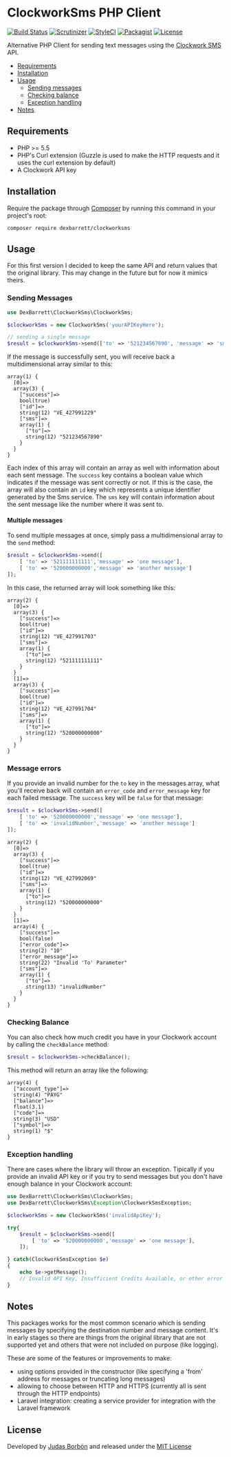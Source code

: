 # ClockworkSms PHP Client
[![Build Status](https://travis-ci.org/dexbarrett/clockworksms.svg?branch=master)](https://travis-ci.org/dexbarrett/clockworksms)
[![Scrutinizer](https://img.shields.io/scrutinizer/g/dexbarrett/clockworksms.svg)](https://scrutinizer-ci.com/g/dexbarrett/clockworksms/)
[![StyleCI](https://styleci.io/repos/75573640/shield?branch=master)](https://styleci.io/repos/75573640)
[![Packagist](https://img.shields.io/packagist/v/dexbarrett/clockworksms.svg)](https://github.com/dexbarrett/clockworksms)
[![License](https://poser.pugx.org/dexbarrett/clockworksms/license)](https://packagist.org/packages/dexbarrett/clockworksms)

Alternative PHP Client for sending text messages using the  [Clockwork SMS](https://www.clockworksms.com/) API.

*   [Requirements](#requirements)
*   [Installation](#installation)
*   [Usage](#usage)
      *   [Sending messages](#sending-messages)
      *   [Checking balance](#checking-balance)
      *   [Exception handling](#exception-handling)
* [Notes](#notes)

## Requirements
*   PHP >= 5.5
*   PHP's Curl extension (Guzzle is used to make the HTTP requests and it uses the curl extension by default)
*   A Clockwork API key

## Installation
Require the package through [Composer](https://getcomposer.org/download) by running this command in your project's root:
```
composer require dexbarrett/clockworksms
```

## Usage
For this first version I decided to keep the same API and return values that the original library. This may change in the future but for now it mimics theirs.

### Sending Messages

```php
use DexBarrett\ClockworkSms\ClockworkSms;

$clockworkSms = new ClockworkSms('yourAPIKeyHere');

// sending a single message
$result = $clockworkSms->send(['to' => '521234567890', 'message' => 'sms text here']);
```

If the message is successfully sent, you will receive back a multidimensional array similar to this:

```
array(1) {
  [0]=>
  array(3) {
    ["success"]=>
    bool(true)
    ["id"]=>
    string(12) "VE_427991229"
    ["sms"]=>
    array(1) {
      ["to"]=>
      string(12) "521234567890"
    }
  }
}
```
Each index of this array will contain an array as well with information about each sent message. The `success` key contains a boolean value which indicates if the message was sent correctly or not. If this is the case, the array will also contain an `id` key which represents a unique identifier generated by the Sms service. The `sms` key will contain information about the sent message like the number where it was sent to.

#### Multiple messages
To send multiple messages at once, simply pass a multidimensional array to the `send` method:

```php
$result = $clockworkSms->send([
    [ 'to' => '521111111111','message' => 'one message'],
    [ 'to' => '520000000000','message' => 'another message']
]);
```

In this case, the returned array will look something like this:

```
array(2) {
  [0]=>
  array(3) {
    ["success"]=>
    bool(true)
    ["id"]=>
    string(12) "VE_427991703"
    ["sms"]=>
    array(1) {
      ["to"]=>
      string(12) "521111111111"
    }
  }
  [1]=>
  array(3) {
    ["success"]=>
    bool(true)
    ["id"]=>
    string(12) "VE_427991704"
    ["sms"]=>
    array(1) {
      ["to"]=>
      string(12) "520000000000"
    }
  }
}

```
### Message errors
If you provide an invalid number for the `to` key in the messages array, what you'll receive back will contain an `error_code` and `error_message` key for each failed message. The `success` key will be `false` for that message:

```php
$result = $clockworkSms->send([
    [ 'to' => '520000000000','message' => 'one message'],
    [ 'to' => 'invalidNumber','message' => 'another message']
]);
```

```
array(2) {
  [0]=>
  array(3) {
    ["success"]=>
    bool(true)
    ["id"]=>
    string(12) "VE_427992069"
    ["sms"]=>
    array(1) {
      ["to"]=>
      string(12) "520000000000"
    }
  }
  [1]=>
  array(4) {
    ["success"]=>
    bool(false)
    ["error_code"]=>
    string(2) "10"
    ["error_message"]=>
    string(22) "Invalid 'To' Parameter"
    ["sms"]=>
    array(1) {
      ["to"]=>
      string(13) "invalidNumber"
    }
  }
}

```

### Checking Balance

You can also check how much credit you have in your Clockwork account by calling the `checkBalance` method:

``` php
$result = $clockworkSms->checkBalance();
```

This method will return an array like the following:
```
array(4) {
  ["account_type"]=>
  string(4) "PAYG"
  ["balance"]=>
  float(3.1)
  ["code"]=>
  string(3) "USD"
  ["symbol"]=>
  string(1) "$"
}
```

### Exception handling
There are cases where the library will throw an exception. Tipically if you provide an invalid API key or if you try to send messages but you don't have enough balance in your Clockwork account:

```php
use DexBarrett\ClockworkSms\ClockworkSms;
use DexBarrett\ClockworkSms\Exception\ClockworkSmsException;

$clockworkSms = new ClockworkSms('invalidApiKey');

try{
    $result = $clockworkSms->send([
        [ 'to' => '520000000000','message' => 'one message'],
    ]);

} catch(ClockworkSmsException $e)
{
    echo $e->getMessage();
    // Invalid API Key, Insufficient Credits Available, or other error
}
```
## Notes

This packages works for the most common scenario which is sending messages by specifying the destination number and message content. It's in early stages so there are things from the original library that are not supported yet and others that were not included on purpose (like logging).

These are some of the features or improvements to make:
*   using options provided in the constructor (like specifying a 'from' address for messages or truncating long messages)
*   allowing to choose between HTTP and HTTPS (currently all is sent through the HTTP endpoints)
*   Laravel integration: creating a service provider for integration with the Laravel framework

## License
Developed by [Judas Borbón](https://jborbon.me) and released under the [MIT License](https://github.com/dexbarrett/clockworksms/blob/master/LICENSE.md)
